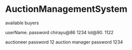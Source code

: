 # AuctionManagementSystem

available buyers

userName.  password
chirayu@86  1234
lol@90.     1122


auctioneer password 12
auction manager password 1234
